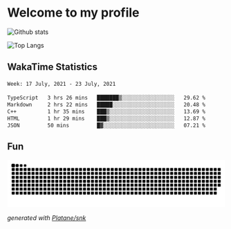 # Welcome to my profile

![Github stats](https://github-readme-stats.vercel.app/api?username=xinthose&show_icons=true&theme=radical&count_private=true)

![Top Langs](https://github-readme-stats.vercel.app/api/top-langs/?username=xinthose)

## WakaTime Statistics
<!--START_SECTION:waka-->
```text
Week: 17 July, 2021 - 23 July, 2021

TypeScript   3 hrs 26 mins   ███████▒░░░░░░░░░░░░░░░░░   29.62 % 
Markdown     2 hrs 22 mins   █████░░░░░░░░░░░░░░░░░░░░   20.48 % 
C++          1 hr 35 mins    ███▒░░░░░░░░░░░░░░░░░░░░░   13.69 % 
HTML         1 hr 29 mins    ███▒░░░░░░░░░░░░░░░░░░░░░   12.87 % 
JSON         50 mins         █▓░░░░░░░░░░░░░░░░░░░░░░░   07.21 % 
```
<!--END_SECTION:waka-->

## Fun
![github contribution grid snake animation](https://raw.githubusercontent.com/xinthose/xinthose/output/github-contribution-grid-snake.svg)

_generated with [Platane/snk](https://github.com/Platane/snk)_
